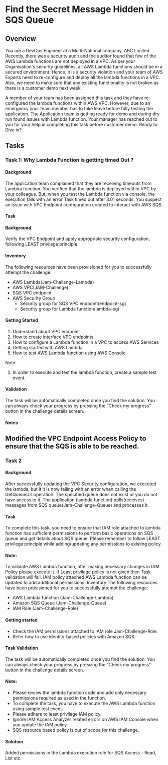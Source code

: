 # Find the Secret Message Hidden in SQS Queue

## Overview

You are a DevOps Engineer at a Multi-National company, ABC Limited. Recently, there was a security audit and the auditor
found that few of the AWS Lambda functions are not deployed in a VPC. As per your Organisation's security guidelines,
all AWS Lambda functions should be in a secured environment. Hence, it is a security violation and your team of AWS
Experts need to re-configure and deploy all the lambda functions in a VPC. Also, we need to make sure that any existing
functionality is not broken as there is a customer demo next week.

A member of your team has been assigned this task and they have re-configured the lambda functions within AWS VPC.
However, due to an emergency your team member has to take leave before fully testing the application. The Application
team is getting ready for demo and during dry run found issues with Lambda function. Your manager has reached out to you
for your help in completing this task before customer demo. Ready to Dive in?

## Tasks

### Task 1: Why Lambda Function is getting timed Out ?

#### Background

The application team complained that they are receiving timeouts from Lambda function. You verified that the lambda is
deployed within VPC by your colleague. But, when you test the Lambda function via console, the execution fails with an
error Task timed out after 3.01 seconds. You suspect an issue with VPC Endpoint configuration created to interact with
AWS SQS.

#### Task

#### Background
Verify the VPC Endpoint and apply appropriate security configuration, following LEAST privilege principle.

#### Inventory
The following resources have been provisioned for you to successfully attempt the challenge:

* AWS Lambda(Jam-Challenge-Lambda)
* AWS VPC(JAM-Challenge)
* SQS VPC endpoint
* AWS Security Group
    * Security group for SQS VPC endpoint(endpoint-sg)
    * Security group for Lambda function(lambda-sg)

#### Getting Started

1. Understand about VPC endpoint
2. How to create interface VPC endpoints
3. How to configure a Lambda function in a VPC to access AWS Services
4. Getting started with AWS Lambda
5. How to test AWS Lambda function using AWS Console

Note:

1. In order to execute and test the lambda function, create a sample test event.

#### Validation

The task will be automatically completed once you find the solution. You can always check your progress by pressing the
“Check my progress” button in the challenge details screen.

#### Notes

Modified the VPC Endpoint Access Policy to ensure that the SQS is able to be reached.
---

### Task 2

#### Background
After successfully updating the VPC Security configuration, we executed the lambda, but it it is now failing with an
error when calling the GetQueueUrl operation: The specified queue does not exist or you do not have access to it. The
application (lambda function) polls(receives) messages from SQS queue(Jam-Challenge-Queue) and processes it.

#### Task
To complete this task, you need to ensure that IAM role attached to lambda function has sufficient permissions to
perform basic operations on SQS queue and get details about SQS queue. Please remember to follow LEAST privilege
principle while adding/updating any permissions to existing policy.

#### Note:

To validate AWS Lambda function, after making necessary changes in IAM Policy please execute it.
If Least privilage policy is not given then Task validation will fail.
IAM policy attached AWS Lambda function can be updated to add additional permissions.
Inventory
The following resources have been provisioned for you to successfully attempt the challenge:

* AWS Lambda function (Jam-Challenge-Lambda)
* Amazon SQS Queue (Jam-Challenge-Queue)
* IAM Role (Jam-Challenge-Role)

#### Getting started
* Check the IAM permissions attached to IAM role Jam-Challenge-Role. 
* Refer how to use identity-based policies with Amazon SQS.

 
#### Task Validation
The task will be automatically completed once you find the solution. You can always check your progress by pressing the
“Check my progress” button in the challenge details screen.

#### Note:

* Please review the lambda function code and add only necessary permissions required as used in the function. 
* To complete the task, you have to execute the AWS Lambda function using sample test event. 
* Please adhere to least privilage IAM policy. 
* Ignore IAM Access Analyzer related errors on AWS IAM Console when you update the IAM policy. 
* SQS resource based policy is out of scope for this challenge.

#### Solution
Added permissions in the Lambda execution role for SQS Access - Read, List etc.